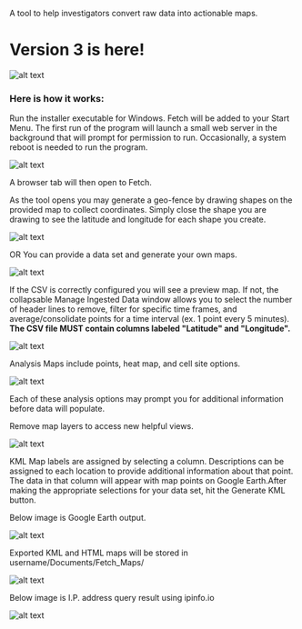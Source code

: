 A tool to help investigators convert raw data into actionable maps. 

# Version 3 is here!


![alt text](https://user-images.githubusercontent.com/73806121/228633379-85d9099e-33b9-4ccf-841f-9f012e994a85.png)

### Here is how it works:
Run the installer executable for Windows.
Fetch will be added to your Start Menu. The first run of the program will launch a small web server in the background that will prompt for permission to run.  Occasionally, a system reboot is needed to run the program. 

![alt text](https://user-images.githubusercontent.com/73806121/228640870-cfb2cb6e-9855-4c00-8890-f83359621282.png)

A browser tab will then open to Fetch.

As the tool opens you may generate a geo-fence by drawing shapes on the provided map to collect coordinates. Simply close the shape you are drawing to see the latitude and longitude for each shape you create. 

![alt text](https://user-images.githubusercontent.com/73806121/228658331-31734cbf-5ee8-4ce9-b3c3-68b76b802609.png)

OR  You can provide a data set and generate your own maps.

![alt text](https://user-images.githubusercontent.com/73806121/228634875-80765455-a23b-48a2-abe7-80dc9c930c8b.png)

If the CSV is correctly configured you will see a preview map. If not, the collapsable Manage Ingested Data window allows you to select the number of header lines to remove, filter for specific time frames, and average/consolidate points for a time interval (ex. 1 point every 5 minutes).  **The CSV file MUST contain columns labeled "Latitude" and "Longitude".**

![alt text](https://user-images.githubusercontent.com/73806121/228635721-460059b3-dab4-4f1f-b652-6c9f586df7ab.png)

Analysis Maps include points, heat map, and cell site options.

![alt text](https://user-images.githubusercontent.com/73806121/228637473-05096005-f11b-46f1-bf14-58629ef7e2c0.png)

Each of these analysis options may prompt you for additional information before data will populate. 

Remove map layers to access new helpful views.

![alt text](https://user-images.githubusercontent.com/73806121/228639100-54afb552-2309-4f5c-80a4-1e82b46ef334.png)

KML Map labels are assigned by selecting a column. Descriptions can be assigned to each location to provide additional information about that point. The data in that column will appear with map points on Google Earth.After making the appropriate selections for your data set, hit the Generate KML button.  

Below image is Google Earth output.

![alt text](https://user-images.githubusercontent.com/73806121/216791825-56539e9d-67fc-483c-b8b7-1052e5805f0b.png)

Exported KML and HTML maps will be stored in username/Documents/Fetch_Maps/

![alt text](https://user-images.githubusercontent.com/73806121/228637714-52c48ce7-6400-491c-a58e-7cd537fcab3d.png)

Below image is I.P. address query result using ipinfo.io

![alt text](https://user-images.githubusercontent.com/73806121/228654864-60173577-0cfc-4ab7-bcab-a8eabd65d764.png)

